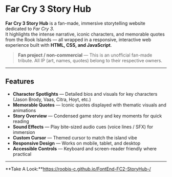 # Far Cry 3 Story Hub

**Far Cry 3 Story Hub** is a fan-made, immersive storytelling website dedicated to *Far Cry 3*.  
It highlights the intense narrative, iconic characters, and memorable quotes from the Rook Islands — all wrapped in a responsive, interactive web experience built with **HTML, CSS, and JavaScript**.

>  **Fan project / non-commercial** — This is an unofficial fan-made tribute. All IP (art, names, quotes) belong to their respective owners.

---

##  Features

-  **Character Spotlights** — Detailed bios and visuals for key characters (Jason Brody, Vaas, Citra, Hoyt, etc.)  
-  **Memorable Quotes** — Iconic quotes displayed with thematic visuals and animations  
-  **Story Overview** — Condensed game story and key moments for quick reading  
-  **Sound Effects** — Play bite-sized audio cues (voice lines / SFX) for immersion  
-  **Custom Cursor** — Themed cursor to match the island vibe  
-  **Responsive Design** — Works on mobile, tablet, and desktop  
-  **Accessible Controls** — Keyboard and screen-reader friendly where practical

---
**Take A Look:**https://roobis-c.github.io/FontEnd-FC2-StoryHub-/

